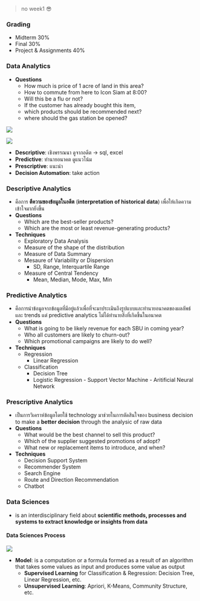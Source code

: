 > no week1 😎

### Grading
- Midterm 30%
- Final 30%
- Project & Assignments 40%

### Data Analytics
- **Questions**
	- How much is price of 1 acre of land in this area?
	- How to commute from here to Icon Siam at 8:00?
	- Will this be a flu or not?
	- If the customer has already bought this item,
	- which products should be recommended next?
	- where should the gas station be opened?

![](https://media.discordapp.net/attachments/1014398974649708624/1064791270360354921/image.png?width=1248&height=685)

![](https://media.discordapp.net/attachments/1014398974649708624/1064791588116627527/image.png?width=1214&height=685)

- **Descriptive**: เชิงพรรณนา ดูจากอดีต -> sql, excel
- **Predictive**: ทำนายอนาคต ดูแนวโน้ม
- **Prescriptive**: แนะนำ
- **Decision Automation**: take action

### Descriptive Analytics
- คือการ **ตีความของข้อมูลในอดีต** (**interpretation of historical data**) เพื่อให้เกิดความเข้าใจมากยิ่งขึ้น
- **Questions**
	- Which are the best-seller products?
	- Which are the most or least revenue-generating products?
 - **Techniques**
	 - Exploratory Data Analysis
	 - Measure of the shape of the distribution
	 - Measure of Data Summary
	 - Mesaure of Variability or Dispersion
		  - SD, Range, Interquartile Range
	 - Measure of Central Tendency
		  - Mean, Median, Mode, Max, Min

### Predictive Analytics
- คือการนำข้อมูลจากข้อมูลที่มีอยู่แล้วเพื่อที่จะมาประเมินถึงรูปแบบและทำนายอนาคตของผลลัพธ์และ trends แต่ predictive analytics ไม่ได้ทำนายสิ่งที่เกิดขึ้นในอนาคต
- **Questions**
	- What is going to be likely revenue for each SBU in coming year?
	- Who all customers are likely to churn-out?
	- Which promotional campaigns are likely to do well?
- **Techniques**
	- Regression
		- Linear Regression
	- Classification
		 - Decision Tree
		 - Logistic Regression
		  - Support Vector Machine
		  - Aritificial Neural Network

### Prescriptive Analytics
- เป็นการวิเคราห์ข้อมูลโดยใช้ technology มาช่วยในการตัดสินใจของ business decision to make a **better decision** through the analysic of raw data
- **Questions**
	- What would be the best channel to sell this product?
	- Which of the supplier suggested promotions of adopt?
	- What new or replacement items to introduce, and when?
- **Techniques**
	- Decision Support System
	- Recommender System
	- Search Engine
	- Route and Direction Recommendation
	- Chatbot

### Data Sciences
- is an interdisciplinary field about **scientific methods, processes and systems to extract knowledge or insights from data**

#### Data Sciences Process
![](https://media.discordapp.net/attachments/1014398974649708624/1064796241201995786/image.png?width=1167&height=685)

- **Model**: is a computation or a formula formed as a result of an algorithm that takes some values as input and produces some value as output
	- **Supervised Learning** for Classification & Regression: Decision Tree, Linear Regression, etc.
	- **Unsupervised Learning**: Apriori, K-Means, Community Structure, etc.
 